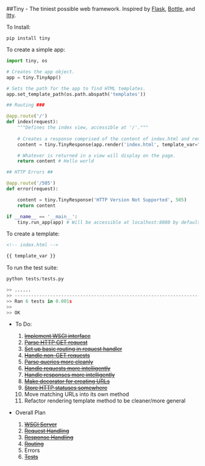 ##Tiny - The tiniest possible web framework. Inspired by [Flask](https://github.com/mitsuhiko/flask), [Bottle](https://github.com/bottlepy/bottle), and [Itty](https://github.com/toastdriven/itty/).

To Install:

    pip install tiny

To create a simple app:

```python
import tiny, os

# Creates the app object.
app = tiny.TinyApp()

# Sets the path for the app to find HTML templates.
app.set_template_path(os.path.abspath('templates'))

## Routing ###

@app.route('/')
def index(request):
    """Defines the index view, accessible at '/'."""
    
    # Creates a response comprised of the content of index.html and rendered template variables.
    content = tiny.TinyResponse(app.render('index.html', template_var="Hello world"))

    # Whatever is returned in a view will display on the page.
    return content # Hello world

## HTTP Errors ##

@app.route('/505')
def error(request):

    content = tiny.TinyResponse('HTTP Version Not Supported', 505)
    return content

if __name__ == '__main__':
    tiny.run_app(app) # Will be accessible at localhost:8080 by default.
```

To create a template:

```html
<!-- index.html -->

{{ template_var }}
```

To run the test suite:

```python
python tests/tests.py

>> ......
>> ----------------------------------------------------------------------
>> Ran 6 tests in 0.001s
>>
>> OK
```


* To Do:
  1. ~~[Implement WSGI interface](https://github.com/jimjshields/tiny/commit/b41241cb2ca3b97bb86be41b81e23fb6e8c8abad)~~
  2. ~~[Parse HTTP GET request](https://github.com/jimjshields/tiny/commit/de0d595db7e0a8357fc504a6e3f19b2149d81eeb)~~
  3. ~~[Set up basic routing in request handler](https://github.com/jimjshields/tiny/commit/de0d595db7e0a8357fc504a6e3f19b2149d81eeb)~~
  4. ~~[Handle non-GET requests](https://github.com/jimjshields/tiny/commit/6ab7452ae689b0089dce8b9ea9619cc60f29d7c0)~~
  5. ~~[Parse queries more cleanly](https://github.com/jimjshields/tiny/commit/6ab7452ae689b0089dce8b9ea9619cc60f29d7c0)~~
  6. ~~[Handle requests more intelligently](https://github.com/jimjshields/tiny/commit/4e2fab42d38475eda23a68483b69ddda3b78e82b)~~
  7. ~~[Handle responses more intelligently](https://github.com/jimjshields/tiny/commit/4e2fab42d38475eda23a68483b69ddda3b78e82b)~~
  8. ~~[Make decorator for creating URLs](https://github.com/jimjshields/tiny/commit/500eabf18e0cd0257d2a066d93fba1a81416aceb)~~
  9. ~~[Store HTTP statuses somewhere](https://github.com/jimjshields/tiny/commit/7de93913d7b7a9b6ce0bc0d41ff5b74ef7b071ca)~~
  10. Move matching URLs into its own method
  11. Refactor rendering template method to be cleaner/more general

* Overall Plan
  1. ~~[WSGI Server](https://github.com/jimjshields/tiny/commit/b41241cb2ca3b97bb86be41b81e23fb6e8c8abad)~~
  2. ~~[Request Handling](https://github.com/jimjshields/tiny/commit/4e2fab42d38475eda23a68483b69ddda3b78e82b)~~
  3. ~~[Response Handling](https://github.com/jimjshields/tiny/commit/4e2fab42d38475eda23a68483b69ddda3b78e82b)~~
  4. ~~[Routing](https://github.com/jimjshields/tiny/commit/9b2089b420b07850fc231c3d855327c635ca8e31)~~
  5. Errors
  6. ~~[Tests](https://github.com/jimjshields/tiny/commit/fe993394624beb93e75925274e61a2f663918f00)~~